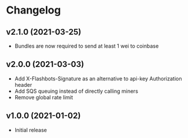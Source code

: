 # Changelog

## v2.1.0 (2021-03-25)

- Bundles are now required to send at least 1 wei to coinbase

## v2.0.0 (2021-03-03)

- Add X-Flashbots-Signature as an alternative to api-key Authorization header
- Add SQS queuing instead of directly calling miners
- Remove global rate limit

## v1.0.0 (2021-01-02)

- Initial release
